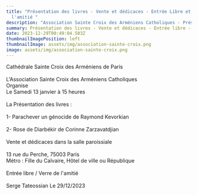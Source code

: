 ```yaml
---
title: "Présentation des livres - Vente et dédicaces - Entrée Libre et verre de
  l'amitié "
description: "Association Sainte Croix des Arméniens Catholiques - Présentation des livres "
summary: Présentation des livres - Vente et dédicaces - Entrée libre - Verre de l'amitié
date: 2023-12-29T00:49:04.503Z
thumbnailImagePosition: left
thumbnailImage: assets/img/association-sainte-croix.png
image: assets/img/association-sainte-croix.png
---
```

Cathédrale Sainte Croix des Arméniens de Paris\
\
L﻿'Association Sainte Croix des Arméniens Catholiques \
                             O﻿rganise                                \
L﻿e Samedi 13 janvier à 15 heures \
\
L﻿a Présentation des livres :\
\
1﻿- Parachever un génocide de Raymond Kevorkian\
\
2﻿- Rose de Diarbékir de Corinne Zarzavatdjian \
\
V﻿ente et dédicaces dans la salle paroissiale \
\
1﻿3 rue du Perche, 75003 Paris\
M﻿étro : Fille du Calvaire, Hôtel de ville ou République\
\
Entrée libre / Verre de l'amitié \
\
S﻿erge Tateossian Le 29/12/2023